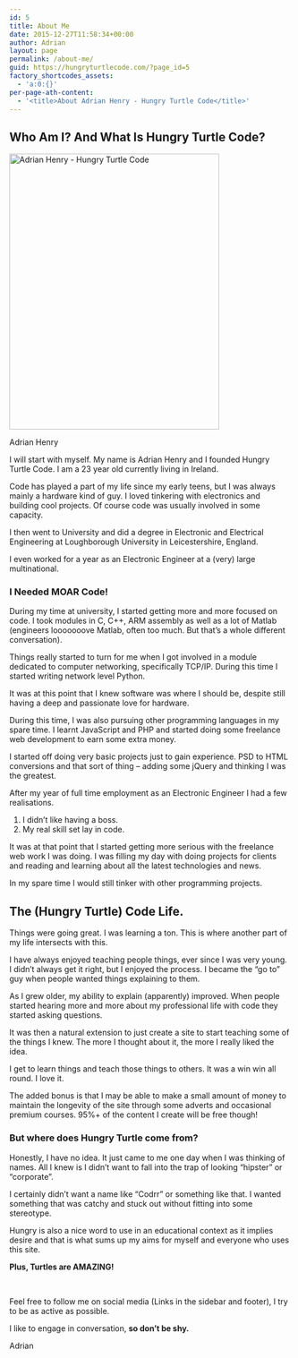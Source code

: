```yaml
---
id: 5
title: About Me
date: 2015-12-27T11:58:34+00:00
author: Adrian
layout: page
permalink: /about-me/
guid: https://hungryturtlecode.com/?page_id=5
factory_shortcodes_assets:
  - 'a:0:{}'
per-page-ath-content:
  - '<title>About Adrian Henry - Hungry Turtle Code</title>'
---
```

## Who Am I? And What Is Hungry Turtle Code?

<div id="attachment_471" style="width: 385px" class="wp-caption alignright">
  <img class="wp-image-471" src="https://res.cloudinary.com/djxscnpzf/image/upload/c_scale,w_375/v1452546933/File_007_npha3t.webp" alt="Adrian Henry - Hungry Turtle Code" width="375" height="493" />
  
  <p class="wp-caption-text">
    Adrian Henry
  </p>
</div>

I will start with myself. My name is Adrian Henry and I founded Hungry Turtle Code. I am a 23 year old currently living in Ireland.

Code has played a part of my life since my early teens, but I was always mainly a hardware kind of guy. I loved tinkering with electronics and building cool projects. Of course code was usually involved in some capacity.

I then went to University and did a degree in Electronic and Electrical Engineering at Loughborough University in Leicestershire, England.

I even worked for a year as an Electronic Engineer at a (very) large multinational.

### I Needed MOAR Code!

During my time at university, I started getting more and more focused on code. I took modules in C, C++, ARM assembly as well as a lot of Matlab (engineers looooooove Matlab, often too much. But that&#8217;s a whole different conversation).

Things really started to turn for me when I got involved in a module dedicated to computer networking, specifically TCP/IP. During this time I started writing network level Python.

It was at this point that I knew software was where I should be, despite still having a deep and passionate love for hardware.

During this time, I was also pursuing other programming languages in my spare time. I learnt JavaScript and PHP and started doing some freelance web development to earn some extra money.

I started off doing very basic projects just to gain experience. PSD to HTML conversions and that sort of thing &#8211; adding some jQuery and thinking I was the greatest.

After my year of full time employment as an Electronic Engineer I had a few realisations.

  1. I didn&#8217;t like having a boss.
  2. My real skill set lay in code.

It was at that point that I started getting more serious with the freelance web work I was doing. I was filling my day with doing projects for clients and reading and learning about all the latest technologies and news.

In my spare time I would still tinker with other programming projects.

## The (Hungry Turtle) Code Life.

Things were going great. I was learning a ton. This is where another part of my life intersects with this.

I have always enjoyed teaching people things, ever since I was very young. I didn&#8217;t always get it right, but I enjoyed the process. I became the &#8220;go to&#8221; guy when people wanted things explaining to them.

As I grew older, my ability to explain (apparently) improved. When people started hearing more and more about my professional life with code they started asking questions.

It was then a natural extension to just create a site to start teaching some of the things I knew. The more I thought about it, the more I really liked the idea.

I get to learn things and teach those things to others. It was a win win all round. I love it.

The added bonus is that I may be able to make a small amount of money to maintain the longevity of the site through some adverts and occasional premium courses. 95%+ of the content I create will be free though!

### But where does Hungry Turtle come from?

Honestly, I have no idea. It just came to me one day when I was thinking of names. All I knew is I didn&#8217;t want to fall into the trap of looking &#8220;hipster&#8221; or &#8220;corporate&#8221;.

I certainly didn&#8217;t want a name like &#8220;Codrr&#8221; or something like that. I wanted something that was catchy and stuck out without fitting into some stereotype.

Hungry is also a nice word to use in an educational context as it implies desire and that is what sums up my aims for myself and everyone who uses this site.

**Plus, Turtles are AMAZING!**

&nbsp;

Feel free to follow me on social media (Links in the sidebar and footer), I try to be as active as possible.

I like to engage in conversation, **so don&#8217;t be shy.**

Adrian
